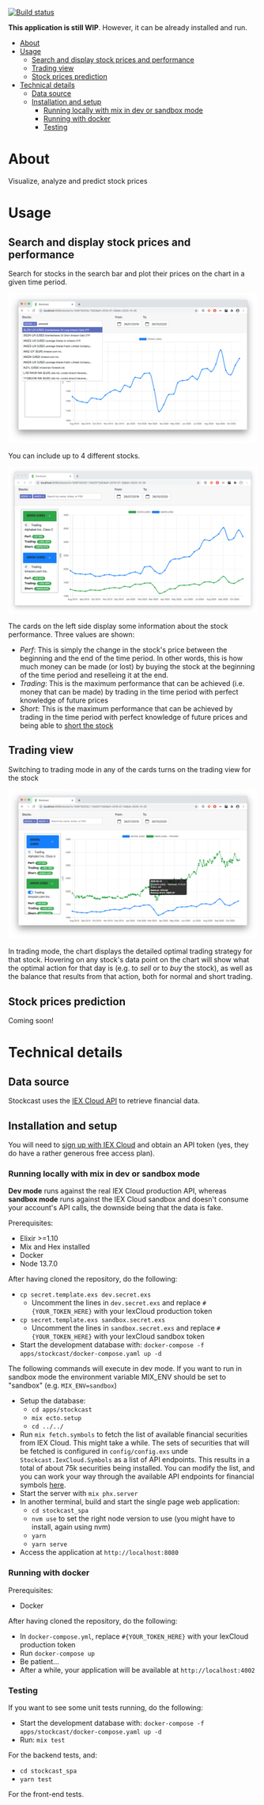 [![Build status](https://circleci.com/gh/maxmarcon/stockcast.svg?style=shield)](https://app.circleci.com/pipelines/github/maxmarcon/stockcast)

**This application is still WIP**. However, it can be already installed and run.

<!--ts-->
   * [About](#about)
   * [Usage](#usage)
      * [Search and display stock prices and performance](#search-and-display-stock-prices-and-performance)
      * [Trading view](#trading-view)
      * [Stock prices prediction](#stock-prices-prediction)
   * [Technical details](#technical-details)
      * [Data source](#data-source)
      * [Installation and setup](#installation-and-setup)
         * [Running locally with mix in dev or sandbox mode](#running-locally-with-mix-in-dev-or-sandbox-mode)
         * [Running with docker](#running-with-docker)
         * [Testing](#testing)

<!-- Added by: max, at: Wed Nov 11 21:08:24 CET 2020 -->

<!--te-->

# About

Visualize, analyze and predict stock prices

# Usage

## Search and display stock prices and performance

Search for stocks in the search bar and plot their prices on the chart in a given time period.

![search](search.png)

You can include up to 4 different stocks.

![stocks](stocks.png)

The cards on the left side display some information about the stock performance. Three values are shown:

* *Perf*: This is simply the change in the stock's price between the beginning and the end of the time period. In other words, this 
is how much money can be made (or lost) by buying the stock at the beginning of the time period and reselleing it at the end.
* *Trading*: This is the maximum performance that can be achieved (i.e. money that can be made) by trading in the
time period with perfect knowledge of future prices
* *Short*: This is the maximum performance that can be achieved by trading in the
time period with perfect knowledge of future prices and being able to [short the stock](https://en.wikipedia.org/wiki/Short_(finance))

## Trading view

Switching to trading mode in any of the cards turns on the trading view for the stock

![trading](trading.png)

In trading mode, the chart displays the detailed optimal trading strategy for that stock. Hovering on any stock's data point on the chart will show what the optimal action for that day is
(e.g. to *sell* or to *buy* the stock), as well as the balance that results from that action, both for normal and short trading.

## Stock prices prediction

Coming soon!

# Technical details

## Data source

Stockcast uses the [IEX Cloud API](https://iexcloud.io/) to retrieve financial data.

## Installation and setup

You will need to [sign up with IEX Cloud](https://iexcloud.io/cloud-login#/register/) and obtain an API token (yes, they do have a rather generous free access plan).

### Running locally with mix in dev or sandbox mode

**Dev mode** runs against the real IEX Cloud production API, whereas **sandbox mode** runs against the IEX Cloud sandbox 
 and doesn't consume your account's API calls, the downside being that the data is fake.

Prerequisites:

* Elixir >=1.10
* Mix and Hex installed
* Docker
* Node 13.7.0

After having cloned the repository, do the following:

* `cp secret.template.exs dev.secret.exs`
    * Uncomment the lines in `dev.secret.exs` and replace `#{YOUR_TOKEN_HERE}` with your IexCloud production token
* `cp secret.template.exs sandbox.secret.exs`
    * Uncomment the lines in `sandbox.secret.exs` and replace `#{YOUR_TOKEN_HERE}` with your IexCloud sandbox token
* Start the development database with: `docker-compose -f apps/stockcast/docker-compose.yaml up -d`

The following commands will execute in dev mode. 
If you want to run in sandbox mode the environment
variable MIX_ENV should be set to "sandbox" (e.g. `MIX_ENV=sandbox`)

* Setup the database: 
    * `cd apps/stockcast`
    * `mix ecto.setup`
    * `cd ../../`
* Run `mix fetch.symbols` to fetch the list of available financial securities from IEX Cloud. This might take a while.
  The sets of securities that will be fetched is configured in `config/config.exs` unde `Stockcast.IexCloud.Symbols` as a list of API endpoints.
  This results in a total of about 75k securities being installed.
  You can modify the list, and you can work your way through the available API endpoints for financial symbols [here](https://iexcloud.io/docs/api/#reference-data).
* Start the server with `mix phx.server`
* In another terminal, build and start the single page web application: 
  * `cd stockcast_spa`
  * `nvm use` to set the right node version to use (you might have to install, again using nvm)
  * `yarn`
  * `yarn serve`
* Access the application at `http://localhost:8080`

### Running with docker

Prerequisites:

* Docker

After having cloned the repository, do the following:

* In `docker-compose.yml`, replace `#{YOUR_TOKEN_HERE}` with your IexCloud production token
* Run `docker-compose up`
* Be patient...
* After a while, your application will be available at `http://localhost:4002`

### Testing

If you want to see some unit tests running, do the following:

* Start the development database with: `docker-compose -f apps/stockcast/docker-compose.yaml up -d`
* Run: `mix test`

For the backend tests, and:

* `cd stockcast_spa`
* `yarn test`

For the front-end tests.
